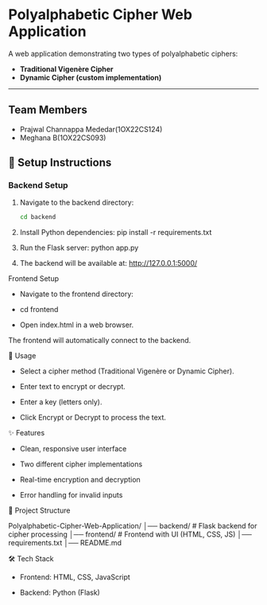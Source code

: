 # Polyalphabetic Cipher Web Application

A web application demonstrating two types of polyalphabetic ciphers:

- **Traditional Vigenère Cipher**
- **Dynamic Cipher (custom implementation)**

---
## Team Members
- Prajwal Channappa Mededar(1OX22CS124)
- Meghana B(1OX22CS093)

## 🚀 Setup Instructions

### Backend Setup
1. Navigate to the backend directory:
   ```bash
   cd backend
2. Install Python dependencies:
   pip install -r requirements.txt

3. Run the Flask server:
   python app.py

4. The backend will be available at:
   http://127.0.0.1:5000/

Frontend Setup

- Navigate to the frontend directory:

- cd frontend

- Open index.html in a web browser.

The frontend will automatically connect to the backend.

🎯 Usage

- Select a cipher method (Traditional Vigenère or Dynamic Cipher).

- Enter text to encrypt or decrypt.

- Enter a key (letters only).

- Click Encrypt or Decrypt to process the text.

✨ Features

- Clean, responsive user interface

- Two different cipher implementations

- Real-time encryption and decryption

- Error handling for invalid inputs

📂 Project Structure

Polyalphabetic-Cipher-Web-Application/
│── backend/ # Flask backend for cipher processing
│── frontend/ # Frontend with UI (HTML, CSS, JS)
│── requirements.txt
│── README.md

🛠️ Tech Stack

- Frontend: HTML, CSS, JavaScript

- Backend: Python (Flask)
